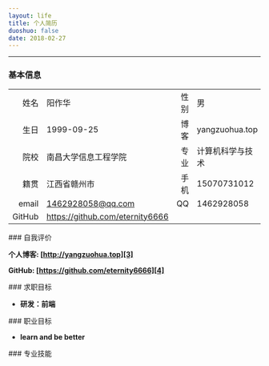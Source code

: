 ```yaml
---
layout: life
title: 个人简历
duoshuo: false
date: 2018-02-27
---
```


******

### <i class="fa fa-user"></i> 基本信息

|||||
| ------: |:------|------: | :------ |
|姓名|阳作华|性别|男|
|生日|1999-09-25|博客|yangzuohua.top|
|院校|南昌大学信息工程学院|专业|计算机科学与技术|
|籍贯|江西省赣州市|手机|15070731012|
|email|1462928058@qq.com|QQ|1462928058|
|GitHub|https://github.com/eternity6666|||

###<i class="fa fa-eye"></i> 自我评价


**个人博客: [http://yangzuohua.top][3]**

**GitHub: [https://github.com/eternity6666][4]**

###<i class="fa fa-binoculars"></i> 求职目标

* **研发：前端**

###<i class="fa fa-binoculars"></i> 职业目标

* **learn and be better**

###<i class="fa fa-binoculars"></i> 专业技能
